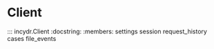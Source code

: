 
# Client

::: incydr.Client
    :docstring:
    :members: settings session request_history cases file_events
